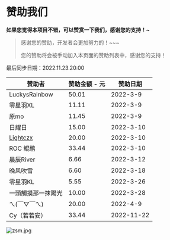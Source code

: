 

# 赞助我们

**如果您觉得本项目不错，可以赞赏一下我们，感谢您的支持！~**

> 感谢您的赞助，开发者会更加努力的！~~~
>
> 您的赞助将会被手动加入本页面的赞助列表中，感谢您的支持！



最后同步日期：2022.11.23.20:00

| 赞助者 | 赞助金额 - 元 |赞助日期|
| ------ | -------- |-|
| LuckysRainbow | 50.01 | 2022-3-9 |
| 零星羽XL | 11.11 | 2022-3-9 |
| 原mo | 11.45 | 2022-3-9 |
| 日耀日 | 15.00 | 2022-3-10 |
| [Lightczx](https://github.com/Lightczx) | 20.00 | 2022-3-10 |
| ROC  鲲鹏 | 33.44 | 2022-3-10 |
| 晨辰River | 6.66 | 2022-3-12 |
| 晚风吹雪 | 6.60 | 2022-3-18 |
| 零星羽KL | 5.55 | 2022-3-26 |
| 一頭觸摸那一抹陽光 | 10.00 | 2022-3-28 |
| ㄟ(￣▽￣ㄟ) | 20.00 | 2022-4-9 |
| Cy（若若安） | 33.44 | 2022-11-22 |



![zsm.jpg](https://s2.loli.net/2022/03/09/916iHxK2gojvzCW.jpg)
